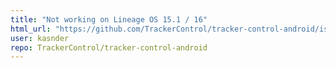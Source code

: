 ```yaml
---
title: "Not working on Lineage OS 15.1 / 16"
html_url: "https://github.com/TrackerControl/tracker-control-android/issues/23"
user: kasnder
repo: TrackerControl/tracker-control-android
---
```


